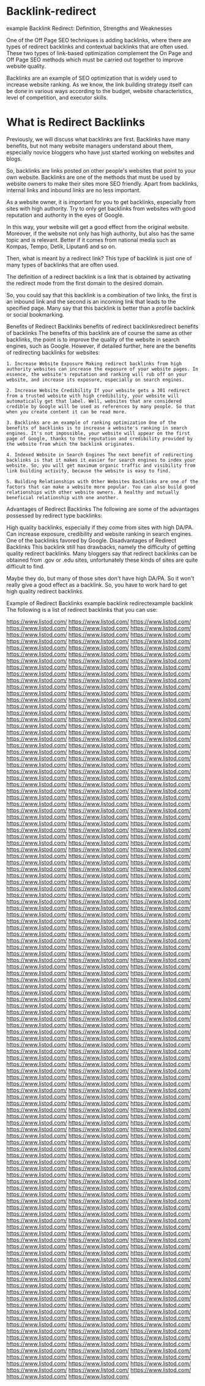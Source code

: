 # Backlink-redirect

example Backlink Redirect: Definition, Strengths and Weaknesses

One of the Off Page SEO techniques is adding backlinks, where there are types of redirect backlinks and contextual backlinks that are often used. These two types of link-based optimization complement the On Page and Off Page SEO methods which must be carried out together to improve website quality.

Backlinks are an example of SEO optimization that is widely used to increase website ranking. As we know, the link building strategy itself can be done in various ways according to the budget, website characteristics, level of competition, and executor skills.

# What is Redirect Backlinks

Previously, we will discuss what backlinks are first. Backlinks have many benefits, but not many website managers understand about them, especially novice bloggers who have just started working on websites and blogs.

So, backlinks are links posted on other people's websites that point to your own website. Backlinks are one of the methods that must be used by website owners to make their sites more SEO friendly. Apart from backlinks, internal links and inbound links are no less important.

As a website owner, it is important for you to get backlinks, especially from sites with high authority. Try to only get backlinks from websites with good reputation and authority in the eyes of Google.

In this way, your website will get a good effect from the original website. Moreover, if the website not only has high authority, but also has the same topic and is relevant. Better if it comes from national media such as Kompas, Tempo, Detik, Liputan6 and so on.

Then, what is meant by a redirect link? This type of backlink is just one of many types of backlinks that are often used.

The definition of a redirect backlink is a link that is obtained by activating the redirect mode from the first domain to the desired domain.

So, you could say that this backlink is a combination of two links, the first is an inbound link and the second is an incoming link that leads to the specified page. Many say that this backlink is better than a profile backlink or social bookmarking.

Benefits of Redirect Backlinks benefits of redirect backlinksredirect benefits of backlinks The benefits of this backlink are of course the same as other backlinks, the point is to improve the quality of the website in search engines, such as Google. However, if detailed further, here are the benefits of redirecting backlinks for websites:

    1. Increase Website Exposure Making redirect backlinks from high authority websites can increase the exposure of your website pages. In essence, the website's reputation and ranking will rub off on your website, and increase its exposure, especially on search engines.

    2. Increase Website Credibility If your website gets a 301 redirect from a trusted website with high credibility, your website will automatically get that label. Well, websites that are considered credible by Google will be used as references by many people. So that when you create content it can be read more.

    3. Backlinks are an example of ranking optimization One of the benefits of backlinks is to increase a website's ranking in search engines. It's not impossible, your website will appear on the first page of Google, thanks to the reputation and credibility provided by the website from which the backlink originates.

    4. Indexed Website in Search Engines The next benefit of redirecting backlinks is that it makes it easier for search engines to index your website. So, you will get maximum organic traffic and visibility from link building activity, because the website is easy to find.

    5. Building Relationships with Other Websites Backlinks are one of the factors that can make a website more popular. You can also build good relationships with other website owners. A healthy and mutually beneficial relationship with one another.

Advantages of Redirect Backlinks The following are some of the advantages possessed by redirect type backlinks:

High quality backlinks, especially if they come from sites with high DA/PA. Can increase exposure, credibility and website ranking in search engines. One of the backlinks favored by Google. Disadvantages of Redirect Backlinks This backlink still has drawbacks, namely the difficulty of getting quality redirect backlinks. Many bloggers say that redirect backlinks can be obtained from .gov or .edu sites, unfortunately these kinds of sites are quite difficult to find.

Maybe they do, but many of those sites don't have high DA/PA. So it won't really give a good effect as a backlink. So, you have to work hard to get high quality redirect backlinks.

Example of Redirect Backlinks example backlink redirectexample backlink The following is a list of redirect backlinks that you can use:

<a href="https://www.google.com/url?q=https://www.listod.com/">https://www.listod.com/</a>
<a href="https://www.google.com/url?q=https://www.listod.com/">https://www.listod.com/</a>
<a href="http://clients1.google.de/url?q=https://www.listod.com/">https://www.listod.com/</a>
<a href="http://cse.google.de/url?q=https://www.listod.com/">https://www.listod.com/</a>
<a href="http://images.google.de/url?q=https://www.listod.com/">https://www.listod.com/</a>
<a href="http://images.google.de/url?sa=t&url=https://www.listod.com/">https://www.listod.com/</a>
<a href="http://clients1.google.es/url?q=https://www.listod.com/">https://www.listod.com/</a>
<a href="http://cse.google.es/url?q=https://www.listod.com/">https://www.listod.com/</a>
<a href="http://images.google.es/url?q=https://www.listod.com/">https://www.listod.com/</a>
<a href="https://www.google.es/url?q=https://www.listod.com/">https://www.listod.com/</a>
<a href="http://clients1.google.fr/url?q=https://www.listod.com/">https://www.listod.com/</a>
<a href="http://cse.google.fr/url?q=https://www.listod.com/">https://www.listod.com/</a>
<a href="http://images.google.fr/url?q=https://www.listod.com/">https://www.listod.com/</a>
<a href="http://clients1.google.ru/url?q=https://www.listod.com/">https://www.listod.com/</a>
<a href="http://cse.google.ru/url?q=https://www.listod.com/">https://www.listod.com/</a>
<a href="https://images.google.ru/url?q=https://www.listod.com/">https://www.listod.com/</a>
<a href="http://images.google.ru/url?q=https://www.listod.com/">https://www.listod.com/</a>
<a href="https://maps.google.ru/url?q=https://www.listod.com/">https://www.listod.com/</a>
<a href="https://www.google.ru/url?q=https://www.listod.com/">https://www.listod.com/</a>
<a href="http://www.google.co.uk/url?q=https://www.listod.com/">https://www.listod.com/</a>
<a href="http://biology.africamuseum.be/BiocaseProvider_2.4.2/www/utilities/queryforms/qf_manual.cgi?url=https://www.listod.com/">https://www.listod.com/</a>
<a href="http://clients1.google.ca/url?q=https://www.listod.com/">https://www.listod.com/</a>
<a href="http://cse.google.ca/url?q=https://www.listod.com/">https://www.listod.com/</a>
<a href="http://images.google.ca/url?ct=img&q=https://www.listod.com/">https://www.listod.com/</a>
<a href="https://images.google.ca/url?q=https://www.listod.com/">https://www.listod.com/</a>
<a href="http://images.google.ca/url?q=https://www.listod.com/">https://www.listod.com/</a>
<a href="https://www.google.ca/url?q=https://www.listod.com/">https://www.listod.com/</a>
<a href="http://clients1.google.com.hk/url?q=https://www.listod.com/">https://www.listod.com/</a>
<a href="https://cse.google.com.hk/url?q=https://www.listod.com/">https://www.listod.com/</a>
<a href="http://cse.google.com.hk/url?q=https://www.listod.com/">https://www.listod.com/</a>
<a href="https://images.google.com.hk/url?q=https://www.listod.com/">https://www.listod.com/</a>
<a href="http://images.google.com.hk/url?q=https://www.listod.com/">https://www.listod.com/</a>
<a href="https://www.google.com.hk/url?q=https://www.listod.com/">https://www.listod.com/</a>
<a href="https://www.google.com.hk/url?q=https://www.listod.com/">https://www.listod.com/</a>
<a href="http://clients1.google.co.id/url?q=https://www.listod.com/">https://www.listod.com/</a>
<a href="https://cse.google.co.id/url?q=https://www.listod.com/">https://www.listod.com/</a>
<a href="http://cse.google.co.id/url?q=https://www.listod.com/">https://www.listod.com/</a>
<a href="https://images.google.co.id/url?q=https://www.listod.com/">https://www.listod.com/</a>
<a href="https://images.google.co.id/url?q=https://www.listod.com/">https://www.listod.com/</a>
<a href="http://images.google.co.id/url?q=https://www.listod.com/">https://www.listod.com/</a>
<a href="https://maps.google.co.id/url?q=https://www.listod.com/">https://www.listod.com/</a>
<a href="https://maps.google.co.id/url?q=https://www.listod.com/">https://www.listod.com/</a>
<a href="https://www.google.co.id/url?q=https://www.listod.com/">https://www.listod.com/</a>
<a href="https://www.google.co.id/url?q=https://www.listod.com/">https://www.listod.com/</a>
<a href="http://clients1.google.co.in/url?q=https://www.listod.com/">https://www.listod.com/</a>
<a href="https://cse.google.co.in/url?q=https://www.listod.com/">https://www.listod.com/</a>
<a href="http://cse.google.co.in/url?q=https://www.listod.com/">https://www.listod.com/</a>
<a href="https://images.google.co.in/url?q=https://www.listod.com/">https://www.listod.com/</a>
<a href="https://images.google.co.in/url?q=https://www.listod.com/">https://www.listod.com/</a>
<a href="http://images.google.co.in/url?q=https://www.listod.com/">https://www.listod.com/</a>
<a href="https://maps.google.co.in/url?q=https://www.listod.com/">https://www.listod.com/</a>
<a href="https://maps.google.co.in/url?q=https://www.listod.com/">https://www.listod.com/</a>
<a href="https://www.google.co.in/url?q=https://www.listod.com/">https://www.listod.com/</a>
<a href="https://www.google.co.in/url?q=https://www.listod.com/">https://www.listod.com/</a>
<a href="http://clients1.google.it/url?q=https://www.listod.com/">https://www.listod.com/</a>
<a href="http://cse.google.it/url?q=https://www.listod.com/">https://www.listod.com/</a>
<a href="https://images.google.it/url?q=https://www.listod.com/">https://www.listod.com/</a>
<a href="http://images.google.it/url?q=https://www.listod.com/">https://www.listod.com/</a>
<a href="https://maps.google.it/url?q=https://www.listod.com/">https://www.listod.com/</a>
<a href="https://www.google.it/url?q=https://www.listod.com/">https://www.listod.com/</a>
<a href="http://cies.xrea.jp/jump/?https://www.listod.com/">https://www.listod.com/</a>
<a href="http://clients1.google.nl/url?q=https://www.listod.com/">https://www.listod.com/</a>
<a href="http://cse.google.nl/url?q=https://www.listod.com/">https://www.listod.com/</a>
<a href="http://images.google.nl/url?q=https://www.listod.com/">https://www.listod.com/</a>
<a href="http://clients1.google.pl/url?q=https://www.listod.com/">https://www.listod.com/</a>
<a href="http://cse.google.pl/url?q=https://www.listod.com/">https://www.listod.com/</a>
<a href="https://images.google.pl/url?q=https://www.listod.com/">https://www.listod.com/</a>
<a href="http://images.google.pl/url?q=https://www.listod.com/">https://www.listod.com/</a>
<a href="https://maps.google.pl/url?q=https://www.listod.com/">https://www.listod.com/</a>
<a href="https://www.google.pl/url?q=https://www.listod.com/">https://www.listod.com/</a>
<a href="http://clients1.google.com.au/url?q=https://www.listod.com/">https://www.listod.com/</a>
<a href="https://cse.google.com.au/url?q=https://www.listod.com/">https://www.listod.com/</a>
<a href="http://cse.google.com.au/url?q=https://www.listod.com/">https://www.listod.com/</a>
<a href="https://images.google.com.au/url?q=https://www.listod.com/">https://www.listod.com/</a>
<a href="https://images.google.com.au/url?q=https://www.listod.com/">https://www.listod.com/</a>
<a href="http://images.google.com.au/url?q=https://www.listod.com/">https://www.listod.com/</a>
<a href="https://maps.google.com.au/url?q=https://www.listod.com/">https://www.listod.com/</a>
<a href="https://www.google.com.au/url?q=https://www.listod.com/">https://www.listod.com/</a>
<a href="http://clients1.google.com.br/url?q=https://www.listod.com/">https://www.listod.com/</a>
<a href="https://cse.google.com.br/url?q=https://www.listod.com/">https://www.listod.com/</a>
<a href="http://cse.google.com.br/url?q=https://www.listod.com/">https://www.listod.com/</a>
<a href="https://images.google.com.br/url?q=https://www.listod.com/">https://www.listod.com/</a>
<a href="https://images.google.com.br/url?q=https://www.listod.com/">https://www.listod.com/</a>
<a href="http://images.google.com.br/url?q=https://www.listod.com/">https://www.listod.com/</a>
<a href="https://maps.google.com.br/url?q=https://www.listod.com/">https://www.listod.com/</a>
<a href="https://maps.google.com.br/url?q=https://www.listod.com/">https://www.listod.com/</a>
<a href="https://www.google.com.br/url?q=https://www.listod.com/">https://www.listod.com/</a>
<a href="https://www.google.com.br/url?q=https://www.listod.com/">https://www.listod.com/</a>
<a href="http://clients1.google.ch/url?q=https://www.listod.com/">https://www.listod.com/</a>
<a href="https://cse.google.ch/url?q=https://www.listod.com/">https://www.listod.com/</a>
<a href="http://cse.google.ch/url?q=https://www.listod.com/">https://www.listod.com/</a>
<a href="https://images.google.ch/url?q=https://www.listod.com/">https://www.listod.com/</a>
<a href="https://images.google.ch/url?q=https://www.listod.com/">https://www.listod.com/</a>
<a href="http://images.google.ch/url?q=https://www.listod.com/">https://www.listod.com/</a>
<a href="https://maps.google.ch/url?q=https://www.listod.com/">https://www.listod.com/</a>
<a href="https://maps.google.ch/url?q=https://www.listod.com/">https://www.listod.com/</a>
<a href="https://www.google.ch/url?q=https://www.listod.com/">https://www.listod.com/</a>
<a href="https://www.google.ch/url?q=https://www.listod.com/">https://www.listod.com/</a>
<a href="http://georgewbushlibrary.smu.edu/exit.aspx?url=https://www.listod.com/">https://www.listod.com/</a>
<a href="http://clients1.google.co.kr/url?q=https://www.listod.com/">https://www.listod.com/</a>
<a href="http://cse.google.co.kr/url?q=https://www.listod.com/">https://www.listod.com/</a>
<a href="https://images.google.co.kr/url?q=https://www.listod.com/">https://www.listod.com/</a>
<a href="http://images.google.co.kr/url?q=https://www.listod.com/">https://www.listod.com/</a>
<a href="https://maps.google.co.kr/url?q=https://www.listod.com/">https://www.listod.com/</a>
<a href="https://www.google.co.kr/url?q=https://www.listod.com/">https://www.listod.com/</a>
<a href="https://www.google.co.kr/url?q=https://www.listod.com/">https://www.listod.com/</a>
<a href="http://clients1.google.se/url?q=https://www.listod.com/">https://www.listod.com/</a>
<a href="https://cse.google.se/url?q=https://www.listod.com/">https://www.listod.com/</a>
<a href="http://cse.google.se/url?q=https://www.listod.com/">https://www.listod.com/</a>
<a href="https://images.google.se/url?q=https://www.listod.com/">https://www.listod.com/</a>
<a href="http://images.google.se/url?q=https://www.listod.com/">https://www.listod.com/</a>
<a href="https://maps.google.se/url?q=https://www.listod.com/">https://www.listod.com/</a>
<a href="https://www.google.se/url?q=https://www.listod.com/">https://www.listod.com/</a>
<a href="https://www.google.se/url?q=https://www.listod.com/">https://www.listod.com/</a>
<a href="http://cse.google.co.th/url?q=https://www.listod.com/">https://www.listod.com/</a>
<a href="https://images.google.co.th/url?q=https://www.listod.com/">https://www.listod.com/</a>
<a href="http://images.google.co.th/url?q=https://www.listod.com/">https://www.listod.com/</a>
<a href="https://maps.google.co.th/url?q=https://www.listod.com/">https://www.listod.com/</a>
<a href="https://www.google.co.th/url?q=https://www.listod.com/">https://www.listod.com/</a>
<a href="https://www.google.com.tw/url?q=https://www.listod.com/">https://www.listod.com/</a>
<a href="http://clients1.google.ae/url?q=https://www.listod.com/">https://www.listod.com/</a>
<a href="https://cse.google.ae/url?q=https://www.listod.com/">https://www.listod.com/</a>
<a href="http://cse.google.ae/url?q=https://www.listod.com/">https://www.listod.com/</a>
<a href="https://images.google.ae/url?q=https://www.listod.com/">https://www.listod.com/</a>
<a href="https://images.google.ae/url?q=https://www.listod.com/">https://www.listod.com/</a>
<a href="http://images.google.ae/url?q=https://www.listod.com/">https://www.listod.com/</a>
<a href="https://maps.google.ae/url?q=https://www.listod.com/">https://www.listod.com/</a>
<a href="https://maps.google.ae/url?q=https://www.listod.com/">https://www.listod.com/</a>
<a href="https://www.google.ae/url?q=https://www.listod.com/">https://www.listod.com/</a>
<a href="https://www.google.ae/url?q=https://www.listod.com/">https://www.listod.com/</a>
<a href="http://clients1.google.com.ar/url?q=https://www.listod.com/">https://www.listod.com/</a>
<a href="http://cse.google.com.ar/url?q=https://www.listod.com/">https://www.listod.com/</a>
<a href="https://images.google.com.ar/url?q=https://www.listod.com/">https://www.listod.com/</a>
<a href="https://images.google.com.ar/url?q=https://www.listod.com/">https://www.listod.com/</a>
<a href="http://images.google.com.ar/url?q=https://www.listod.com/">https://www.listod.com/</a>
<a href="https://maps.google.com.ar/url?q=https://www.listod.com/">https://www.listod.com/</a>
<a href="https://maps.google.com.ar/url?q=https://www.listod.com/">https://www.listod.com/</a>
<a href="https://www.google.com.ar/url?q=https://www.listod.com/">https://www.listod.com/</a>
<a href="https://www.google.com.ar/url?q=https://www.listod.com/">https://www.listod.com/</a>
<a href="http://clients1.google.at/url?q=https://www.listod.com/">https://www.listod.com/</a>
<a href="https://cse.google.at/url?q=https://www.listod.com/">https://www.listod.com/</a>
<a href="http://cse.google.at/url?q=https://www.listod.com/">https://www.listod.com/</a>
<a href="https://images.google.at/url?q=https://www.listod.com/">https://www.listod.com/</a>
<a href="https://images.google.at/url?q=https://www.listod.com/">https://www.listod.com/</a>
<a href="http://images.google.at/url?q=https://www.listod.com/">https://www.listod.com/</a>
<a href="https://maps.google.at/url?q=https://www.listod.com/">https://www.listod.com/</a>
<a href="https://maps.google.at/url?q=https://www.listod.com/">https://www.listod.com/</a>
<a href="https://www.google.at/url?q=https://www.listod.com/">https://www.listod.com/</a>
<a href="https://www.google.at/url?q=https://www.listod.com/">https://www.listod.com/</a>
<a href="http://clients1.google.be/url?q=https://www.listod.com/">https://www.listod.com/</a>
<a href="https://cse.google.be/url?q=https://www.listod.com/">https://www.listod.com/</a>
<a href="http://cse.google.be/url?q=https://www.listod.com/">https://www.listod.com/</a>
<a href="https://images.google.be/url?q=https://www.listod.com/">https://www.listod.com/</a>
<a href="http://images.google.be/url?q=https://www.listod.com/">https://www.listod.com/</a>
<a href="https://maps.google.be/url?q=https://www.listod.com/">https://www.listod.com/</a>
<a href="https://www.google.be/url?q=https://www.listod.com/">https://www.listod.com/</a>
<a href="https://www.google.be/url?q=https://www.listod.com/">https://www.listod.com/</a>
<a href="http://clients1.google.cl/url?q=https://www.listod.com/">https://www.listod.com/</a>
<a href="https://cse.google.cl/url?q=https://www.listod.com/">https://www.listod.com/</a>
<a href="http://cse.google.cl/url?q=https://www.listod.com/">https://www.listod.com/</a>
<a href="https://images.google.cl/url?q=https://www.listod.com/">https://www.listod.com/</a>
<a href="https://images.google.cl/url?q=https://www.listod.com/">https://www.listod.com/</a>
<a href="http://images.google.cl/url?q=https://www.listod.com/">https://www.listod.com/</a>
<a href="https://maps.google.cl/url?q=https://www.listod.com/">https://www.listod.com/</a>
<a href="https://maps.google.cl/url?q=https://www.listod.com/">https://www.listod.com/</a>
<a href="https://www.google.cl/url?q=https://www.listod.com/">https://www.listod.com/</a>
<a href="https://www.google.cl/url?q=https://www.listod.com/">https://www.listod.com/</a>
<a href="http://www.bshare.cn/share?url=https://www.listod.com/">https://www.listod.com/</a>
<a href="https://www.meetme.com/apps/redirect/?url=https://www.listod.com/">https://www.listod.com/</a>
<a href="http://clients1.google.cz/url?q=https://www.listod.com/">https://www.listod.com/</a>
<a href="http://cse.google.cz/url?q=https://www.listod.com/">https://www.listod.com/</a>
<a href="https://images.google.cz/url?q=https://www.listod.com/">https://www.listod.com/</a>
<a href="http://images.google.cz/url?q=https://www.listod.com/">https://www.listod.com/</a>
<a href="https://www.google.cz/url?q=https://www.listod.com/">https://www.listod.com/</a>
<a href="http://clients1.google.dk/url?q=https://www.listod.com/">https://www.listod.com/</a>
<a href="https://cse.google.dk/url?q=https://www.listod.com/">https://www.listod.com/</a>
<a href="http://cse.google.dk/url?q=https://www.listod.com/">https://www.listod.com/</a>
<a href="https://images.google.dk/url?q=https://www.listod.com/">https://www.listod.com/</a>
<a href="http://images.google.dk/url?q=https://www.listod.com/">https://www.listod.com/</a>
<a href="https://maps.google.dk/url?q=https://www.listod.com/">https://www.listod.com/</a>
<a href="https://www.google.dk/url?q=https://www.listod.com/">https://www.listod.com/</a>
<a href="https://www.google.dk/url?q=https://www.listod.com/">https://www.listod.com/</a>
<a href="http://clients1.google.ee/url?q=https://www.listod.com/">https://www.listod.com/</a>
<a href="https://cse.google.ee/url?q=https://www.listod.com/">https://www.listod.com/</a>
<a href="http://cse.google.ee/url?q=https://www.listod.com/">https://www.listod.com/</a>
<a href="https://images.google.ee/url?q=https://www.listod.com/">https://www.listod.com/</a>
<a href="https://images.google.ee/url?q=https://www.listod.com/">https://www.listod.com/</a>
<a href="http://images.google.ee/url?q=https://www.listod.com/">https://www.listod.com/</a>
<a href="https://maps.google.ee/url?q=https://www.listod.com/">https://www.listod.com/</a>
<a href="https://maps.google.ee/url?q=https://www.listod.com/">https://www.listod.com/</a>
<a href="https://www.google.ee/url?q=https://www.listod.com/">https://www.listod.com/</a>
<a href="https://www.google.ee/url?q=https://www.listod.com/">https://www.listod.com/</a>
<a href="http://clients1.google.com.eg/url?q=https://www.listod.com/">https://www.listod.com/</a>
<a href="https://cse.google.com.eg/url?q=https://www.listod.com/">https://www.listod.com/</a>
<a href="http://cse.google.com.eg/url?q=https://www.listod.com/">https://www.listod.com/</a>
<a href="https://images.google.com.eg/url?q=https://www.listod.com/">https://www.listod.com/</a>
<a href="https://images.google.com.eg/url?q=https://www.listod.com/">https://www.listod.com/</a>
<a href="http://images.google.com.eg/url?q=https://www.listod.com/">https://www.listod.com/</a>
<a href="https://images.google.com.eg/url?sa=t&url=https://www.listod.com/">https://www.listod.com/</a>
<a href="https://maps.google.com.eg/url?q=https://www.listod.com/">https://www.listod.com/</a>
<a href="https://maps.google.com.eg/url?q=https://www.listod.com/">https://www.listod.com/</a>
<a href="https://maps.google.com.eg/url?sa=t&url=https://www.listod.com/">https://www.listod.com/</a>
<a href="https://www.google.com.eg/url?q=https://www.listod.com/">https://www.listod.com/</a>
<a href="https://www.google.com.eg/url?q=https://www.listod.com/">https://www.listod.com/</a>
<a href="https://www.google.com.eg/url?sa=t&url=https://www.listod.com/">https://www.listod.com/</a>
<a href="http://clients1.google.fi/url?q=https://www.listod.com/">https://www.listod.com/</a>
<a href="https://cse.google.fi/url?q=https://www.listod.com/">https://www.listod.com/</a>
<a href="http://cse.google.fi/url?q=https://www.listod.com/">https://www.listod.com/</a>
<a href="https://images.google.fi/url?q=https://www.listod.com/">https://www.listod.com/</a>
<a href="https://images.google.fi/url?q=https://www.listod.com/">https://www.listod.com/</a>
<a href="http://images.google.fi/url?q=https://www.listod.com/">https://www.listod.com/</a>
<a href="https://maps.google.fi/url?q=https://www.listod.com/">https://www.listod.com/</a>
<a href="https://maps.google.fi/url?q=https://www.listod.com/">https://www.listod.com/</a>
<a href="https://www.google.fi/url?q=https://www.listod.com/">https://www.listod.com/</a>
<a href="https://www.google.fi/url?q=https://www.listod.com/">https://www.listod.com/</a>
<a href="http://clients1.google.gr/url?q=https://www.listod.com/">https://www.listod.com/</a>
<a href="https://cse.google.gr/url?q=https://www.listod.com/">https://www.listod.com/</a>
<a href="http://cse.google.gr/url?q=https://www.listod.com/">https://www.listod.com/</a>
<a href="https://images.google.gr/url?q=https://www.listod.com/">https://www.listod.com/</a>
<a href="https://images.google.gr/url?q=https://www.listod.com/">https://www.listod.com/</a>
<a href="http://images.google.gr/url?q=https://www.listod.com/">https://www.listod.com/</a>
<a href="https://maps.google.gr/url?q=https://www.listod.com/">https://www.listod.com/</a>
<a href="https://www.google.gr/url?q=https://www.listod.com/">https://www.listod.com/</a>
<a href="https://www.google.gr/url?q=https://www.listod.com/">https://www.listod.com/</a>
<a href="http://clients1.google.hu/url?q=https://www.listod.com/">https://www.listod.com/</a>
<a href="https://cse.google.hu/url?q=https://www.listod.com/">https://www.listod.com/</a>
<a href="http://cse.google.hu/url?q=https://www.listod.com/">https://www.listod.com/</a>
<a href="https://images.google.hu/url?q=https://www.listod.com/">https://www.listod.com/</a>
<a href="https://images.google.hu/url?q=https://www.listod.com/">https://www.listod.com/</a>
<a href="http://images.google.hu/url?q=https://www.listod.com/">https://www.listod.com/</a>
<a href="https://maps.google.hu/url?q=https://www.listod.com/">https://www.listod.com/</a>
<a href="https://maps.google.hu/url?q=https://www.listod.com/">https://www.listod.com/</a>
<a href="https://www.google.hu/url?q=https://www.listod.com/">https://www.listod.com/</a>
<a href="https://www.google.hu/url?q=https://www.listod.com/">https://www.listod.com/</a>
<a href="https://www.google.hu/url?q=https://www.listod.com/">https://www.listod.com/</a>
<a href="http://clients1.google.co.il/url?q=https://www.listod.com/">https://www.listod.com/</a>
<a href="https://cse.google.co.il/url?q=https://www.listod.com/">https://www.listod.com/</a>
<a href="http://cse.google.co.il/url?q=https://www.listod.com/">https://www.listod.com/</a>
<a href="https://images.google.co.il/url?q=https://www.listod.com/">https://www.listod.com/</a>
<a href="https://images.google.co.il/url?q=https://www.listod.com/">https://www.listod.com/</a>
<a href="http://images.google.co.il/url?q=https://www.listod.com/">https://www.listod.com/</a>
<a href="https://maps.google.co.il/url?q=https://www.listod.com/">https://www.listod.com/</a>
<a href="https://maps.google.co.il/url?q=https://www.listod.com/">https://www.listod.com/</a>
<a href="https://www.google.co.il/url?q=https://www.listod.com/">https://www.listod.com/</a>
<a href="https://www.google.co.il/url?q=https://www.listod.com/">https://www.listod.com/</a>
<a href="http://clients1.google.com.mx/url?q=https://www.listod.com/">https://www.listod.com/</a>
<a href="https://cse.google.com.mx/url?q=https://www.listod.com/">https://www.listod.com/</a>
<a href="http://cse.google.com.mx/url?q=https://www.listod.com/">https://www.listod.com/</a>
<a href="https://images.google.com.mx/url?q=https://www.listod.com/">https://www.listod.com/</a>
<a href="https://images.google.com.mx/url?q=https://www.listod.com/">https://www.listod.com/</a>
<a href="http://images.google.com.mx/url?q=https://www.listod.com/">https://www.listod.com/</a>
<a href="https://maps.google.com.mx/url?q=https://www.listod.com/">https://www.listod.com/</a>
<a href="https://maps.google.com.mx/url?q=https://www.listod.com/">https://www.listod.com/</a>
<a href="https://www.google.com.mx/url?q=https://www.listod.com/">https://www.listod.com/</a>
<a href="https://www.google.com.mx/url?q=https://www.listod.com/">https://www.listod.com/</a>
<a href="http://clients1.google.com.my/url?q=https://www.listod.com/">https://www.listod.com/</a>
<a href="http://cse.google.com.my/url?q=https://www.listod.com/">https://www.listod.com/</a>
<a href="https://images.google.com.my/url?q=https://www.listod.com/">https://www.listod.com/</a>
<a href="https://maps.google.com.my/url?q=https://www.listod.com/">https://www.listod.com/</a>
<a href="https://www.google.com.my/url?q=https://www.listod.com/">https://www.listod.com/</a>
<a href="https://www.google.com.my/url?q=https://www.listod.com/">https://www.listod.com/</a>
<a href="http://clients1.google.no/url?q=https://www.listod.com/">https://www.listod.com/</a>
<a href="https://cse.google.no/url?q=https://www.listod.com/">https://www.listod.com/</a>
<a href="http://cse.google.no/url?q=https://www.listod.com/">https://www.listod.com/</a>
<a href="https://images.google.no/url?q=https://www.listod.com/">https://www.listod.com/</a>
<a href="https://images.google.no/url?q=https://www.listod.com/">https://www.listod.com/</a>
<a href="http://images.google.no/url?q=https://www.listod.com/">https://www.listod.com/</a>
<a href="https://www.google.no/url?q=https://www.listod.com/">https://www.listod.com/</a>
<a href="https://www.google.no/url?q=https://www.listod.com/">https://www.listod.com/</a>
<a href="http://clients1.google.co.nz/url?q=https://www.listod.com/">https://www.listod.com/</a>
<a href="https://cse.google.co.nz/url?q=https://www.listod.com/">https://www.listod.com/</a>
<a href="http://cse.google.co.nz/url?q=https://www.listod.com/">https://www.listod.com/</a>
<a href="https://images.google.co.nz/url?q=https://www.listod.com/">https://www.listod.com/</a>
<a href="https://images.google.co.nz/url?q=https://www.listod.com/">https://www.listod.com/</a>
<a href="http://images.google.co.nz/url?q=https://www.listod.com/">https://www.listod.com/</a>
<a href="https://maps.google.co.nz/url?q=https://www.listod.com/">https://www.listod.com/</a>
<a href="https://maps.google.co.nz/url?q=https://www.listod.com/">https://www.listod.com/</a>
<a href="https://www.google.co.nz/url?q=https://www.listod.com/">https://www.listod.com/</a>
<a href="https://www.google.co.nz/url?q=https://www.listod.com/">https://www.listod.com/</a>
<a href="http://clients1.google.com.ph/url?q=https://www.listod.com/">https://www.listod.com/</a>
<a href="https://cse.google.com.ph/url?q=https://www.listod.com/">https://www.listod.com/</a>
<a href="http://cse.google.com.ph/url?q=https://www.listod.com/">https://www.listod.com/</a>
<a href="https://images.google.com.ph/url?q=https://www.listod.com/">https://www.listod.com/</a>
<a href="https://images.google.com.ph/url?q=https://www.listod.com/">https://www.listod.com/</a>
<a href="http://images.google.com.ph/url?q=https://www.listod.com/">https://www.listod.com/</a>
<a href="https://maps.google.com.ph/url?q=https://www.listod.com/">https://www.listod.com/</a>
<a href="https://www.google.com.ph/url?q=https://www.listod.com/">https://www.listod.com/</a>
<a href="https://www.google.com.ph/url?q=https://www.listod.com/">https://www.listod.com/</a>
<a href="http://clients1.google.pt/url?q=https://www.listod.com/">https://www.listod.com/</a>
<a href="https://cse.google.pt/url?q=https://www.listod.com/">https://www.listod.com/</a>
<a href="http://cse.google.pt/url?q=https://www.listod.com/">https://www.listod.com/</a>
<a href="https://images.google.pt/url?q=https://www.listod.com/">https://www.listod.com/</a>
<a href="https://images.google.pt/url?q=https://www.listod.com/">https://www.listod.com/</a>
<a href="http://images.google.pt/url?q=https://www.listod.com/">https://www.listod.com/</a>
<a href="https://maps.google.pt/url?q=https://www.listod.com/">https://www.listod.com/</a>
<a href="https://maps.google.pt/url?q=https://www.listod.com/">https://www.listod.com/</a>
<a href="https://www.google.pt/url?q=https://www.listod.com/">https://www.listod.com/</a>
<a href="https://www.google.pt/url?q=https://www.listod.com/">https://www.listod.com/</a>
<a href="http://clients1.google.ro/url?q=https://www.listod.com/">https://www.listod.com/</a>
<a href="https://cse.google.ro/url?q=https://www.listod.com/">https://www.listod.com/</a>
<a href="http://cse.google.ro/url?q=https://www.listod.com/">https://www.listod.com/</a>
<a href="https://images.google.ro/url?q=https://www.listod.com/">https://www.listod.com/</a>
<a href="https://images.google.ro/url?q=https://www.listod.com/">https://www.listod.com/</a>
<a href="http://images.google.ro/url?q=https://www.listod.com/">https://www.listod.com/</a>
<a href="https://maps.google.ro/url?q=https://www.listod.com/">https://www.listod.com/</a>
<a href="https://maps.google.ro/url?q=https://www.listod.com/">https://www.listod.com/</a>
<a href="https://www.google.ro/url?q=https://www.listod.com/">https://www.listod.com/</a>
<a href="https://www.google.ro/url?q=https://www.listod.com/">https://www.listod.com/</a>
<a href="http://clients1.google.com.sg/url?q=https://www.listod.com/">https://www.listod.com/</a>
<a href="https://cse.google.com.sg/url?q=https://www.listod.com/">https://www.listod.com/</a>
<a href="http://cse.google.com.sg/url?q=https://www.listod.com/">https://www.listod.com/</a>
<a href="https://images.google.com.sg/url?q=https://www.listod.com/">https://www.listod.com/</a>
<a href="https://images.google.com.sg/url?q=https://www.listod.com/">https://www.listod.com/</a>
<a href="http://images.google.com.sg/url?q=https://www.listod.com/">https://www.listod.com/</a>
<a href="https://maps.google.com.sg/url?q=https://www.listod.com/">https://www.listod.com/</a>
<a href="https://www.google.com.sg/url?q=https://www.listod.com/">https://www.listod.com/</a>
<a href="https://www.google.com.sg/url?q=https://www.listod.com/">https://www.listod.com/</a>
<a href="http://clients1.google.si/url?q=https://www.listod.com/">https://www.listod.com/</a>
<a href="https://cse.google.si/url?q=https://www.listod.com/">https://www.listod.com/</a>
<a href="http://cse.google.si/url?q=https://www.listod.com/">https://www.listod.com/</a>
<a href="https://images.google.si/url?q=https://www.listod.com/">https://www.listod.com/</a>
<a href="https://images.google.si/url?q=https://www.listod.com/">https://www.listod.com/</a>
<a href="http://images.google.si/url?q=https://www.listod.com/">https://www.listod.com/</a>
<a href="https://maps.google.si/url?q=https://www.listod.com/">https://www.listod.com/</a>
<a href="https://maps.google.si/url?q=https://www.listod.com/">https://www.listod.com/</a>
<a href="https://www.google.si/url?q=https://www.listod.com/">https://www.listod.com/</a>
<a href="https://www.google.si/url?q=https://www.listod.com/">https://www.listod.com/</a>
<a href="http://clients1.google.com.tr/url?q=https://www.listod.com/">https://www.listod.com/</a>
<a href="http://cse.google.com.tr/url?q=https://www.listod.com/">https://www.listod.com/</a>
<a href="https://www.google.com.tr/url?q=https://www.listod.com/">https://www.listod.com/</a>
<a href="http://clients1.google.com.ua/url?q=https://www.listod.com/">https://www.listod.com/</a>
<a href="https://cse.google.com.ua/url?q=https://www.listod.com/">https://www.listod.com/</a>
<a href="http://cse.google.com.ua/url?q=https://www.listod.com/">https://www.listod.com/</a>
<a href="https://images.google.com.ua/url?q=https://www.listod.com/">https://www.listod.com/</a>
<a href="https://images.google.com.ua/url?q=https://www.listod.com/">https://www.listod.com/</a>
<a href="http://images.google.com.ua/url?q=https://www.listod.com/">https://www.listod.com/</a>
<a href="https://maps.google.com.ua/url?q=https://www.listod.com/">https://www.listod.com/</a>
<a href="https://maps.google.com.ua/url?q=https://www.listod.com/">https://www.listod.com/</a>
<a href="https://www.google.com.ua/url?q=https://www.listod.com/">https://www.listod.com/</a>
<a href="https://www.google.com.ua/url?q=https://www.listod.com/">https://www.listod.com/</a>
<a href="http://clients1.google.com.vn/url?q=https://www.listod.com/">https://www.listod.com/</a>
<a href="http://cse.google.com.vn/url?q=https://www.listod.com/">https://www.listod.com/</a>
<a href="https://images.google.com.vn/url?q=https://www.listod.com/">https://www.listod.com/</a>
<a href="http://images.google.com.vn/url?q=https://www.listod.com/">https://www.listod.com/</a>
<a href="https://www.google.com.vn/url?q=https://www.listod.com/">https://www.listod.com/</a>
<a href="https://www.google.com.vn/url?q=https://www.listod.com/">https://www.listod.com/</a>
<a href="http://cse.google.co.za/url?q=https://www.listod.com/">https://www.listod.com/</a>
<a href="https://images.google.co.za/url?q=https://www.listod.com/">https://www.listod.com/</a>
<a href="https://maps.google.co.za/url?q=https://www.listod.com/">https://www.listod.com/</a>
<a href="https://www.google.co.za/url?q=https://www.listod.com/">https://www.listod.com/</a>
